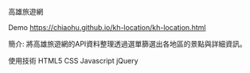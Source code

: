 高雄旅遊網

Demo https://chiaohu.github.io/kh-location/kh-location.html

簡介:
將高雄旅遊網的API資料整理透過選單篩選出各地區的景點與詳細資訊。

使用技術 HTML5 CSS Javascript jQuery


